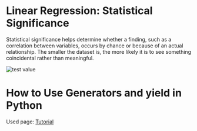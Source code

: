 # Linear Regression: Statistical Significance
Statistical significance helps determine whether a finding, such as a correlation between variables, 
occurs by chance or because of an actual relationship.
The smaller the dataset is, the more likely it is to see something coincidental rather than 
meaningful. 

![test value](https://www.katacoda.com/embed/orm-thomas-nield/courses/oreilly-linear-regression-interactive/13-try-statistical-significance/assets/EHtEdDkNWn.svg)

# How to Use Generators and yield in Python
Used page: [Tutorial](https://www.simplilearn.com/tutorials/python-tutorial/yield-in-python)


